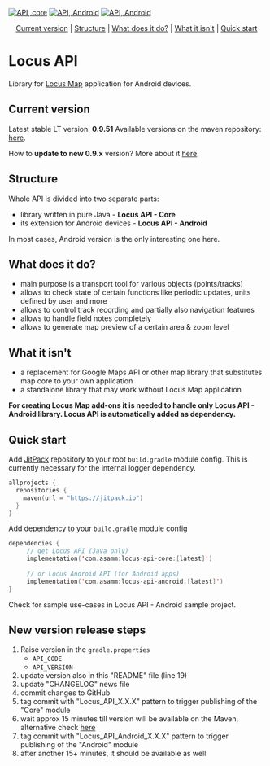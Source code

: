 [![API, core](https://maven-badges.herokuapp.com/maven-central/com.asamm/locus-api-core/badge.svg)](https://search.maven.org/artifact/com.asamm/locus-api-core)
[![API, Android](https://maven-badges.herokuapp.com/maven-central/com.asamm/locus-api-android/badge.svg)](https://search.maven.org/artifact/com.asamm/locus-api-android)
[![API, Android](https://github.com/asamm/locus-api/actions/workflows/release_locus_api_android.yml/badge.svg)](https://github.com/asamm/locus-api/actions/workflows/release_locus_api_android.yml)

<p align="center">
    <a href="#current-version">Current version</a> | 
    <a href="#structure">Structure</a> | 
    <a href="#what-does-it-do">What does it do?</a> | 
    <a href="#what-it-isnt">What it isn't</a> | 
    <a href="#quick-start">Quick start</a>
</p>

# Locus API

Library for [Locus Map](https://www.locusmap.app) application for Android devices.

## Current version

Latest stable LT version: **0.9.51**
Available versions on the maven repository: [here](https://repo1.maven.org/maven2/com/asamm/).

How to **update to new 0.9.x** version? More about it [here](https://github.com/asamm/locus-api/wiki/Update-to-version-0.9.0).

## Structure

Whole API is divided into two separate parts:

- library written in pure Java - **Locus API - Core**
- its extension for Android devices - **Locus API - Android**

In most cases, Android version is the only interesting one here.

## What does it do?

- main purpose is a transport tool for various objects (points/tracks)
- allows to check state of certain functions like periodic updates, units defined by user and more 
- allows to control track recording and partially also navigation features
- allows to handle field notes completely
- allows to generate map preview of a certain area & zoom level

## What it isn't

- a replacement for Google Maps API or other map library that substitutes map core to your own application
- a standalone library that may work without Locus Map application

**For creating Locus Map add-ons it is needed to handle only Locus API - Android library. Locus API is automatically added as dependency.**

## Quick start

Add [JitPack](https://jitpack.io) repository to your root `build.gradle` module config. This is currently necessary for the
internal logger dependency.

```gradle.kts
allprojects {
  repositories {
    maven(url = "https://jitpack.io")
  }
}
```

Add dependency to your `build.gradle` module config

```gradle.kts
dependencies {
     // get Locus API (Java only)
     implementation('com.asamm:locus-api-core:[latest]')
     
     // or Locus Android API (for Android apps)
     implementation('com.asamm:locus-api-android:[latest]')
}
```

Check for sample use-cases in Locus API - Android sample project.

## New version release steps

1. Raise version in the `gradle.properties`
   * `API_CODE`
   * `API_VERSION`
2. update version also in this "README" file (line 19)
3. update "CHANGELOG" news file
4. commit changes to GitHub
5. tag commit with "Locus_API_X.X.X" pattern to trigger publishing of the "Core" module
6. wait approx 15 minutes till version will be available on the Maven, alternative check [here](https://repo1.maven.org/maven2/com/asamm/locus-api-core/)
7. tag commit with "Locus_API_Android_X.X.X" pattern to trigger publishing of the "Android" module
8. after another 15+ minutes, it should be available as well

